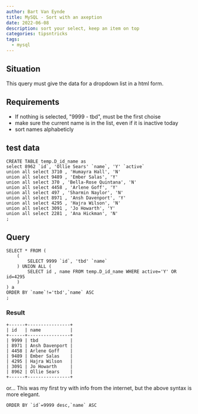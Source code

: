 ```yaml
---
author: Bart Van Eynde
title: MySQL - Sort with an axeption
date: 2022-06-08
description: sort your select, keep an item on top
categories: tipsntricks
tags:
  - mysql
---
```


## Situation
This query must give the data for a dropdown list in a html form.

## Requirements
 * If nothing is selected, "9999 - tbd", must be the first choise
 * make sure the current name is in the list, even if it is inactive today
 * sort names alphabeticly 


## test data
```mysql
CREATE TABLE temp.D_id_name as
select 8962 `id`, 'Ollie Sears' `name`, 'Y' `active`
union all select 3710 , 'Humayra Hall', 'N' 
union all select 9489 , 'Ember Salas', 'Y' 
union all select 370 , 'Bella-Rose Quintana', 'N' 
union all select 4458 , 'Arlene Goff', 'Y' 
union all select 497 , 'Sharmin Naylor', 'N' 
union all select 8971 , 'Ansh Davenport', 'Y' 
union all select 4295 , 'Hajra Wilson', 'N' 
union all select 3091 , 'Jo Howarth', 'Y' 
union all select 2281 , 'Ana Hickman', 'N' 
;
```

## Query
```mysql
SELECT * FROM ( 
    ( 
        SELECT 9999 `id`, 'tbd' `name` 
    ) UNION ALL ( 
        SELECT id , name FROM temp.D_id_name WHERE active='Y' OR id=4295 
    ) 
) a 
ORDER BY `name`!='tbd',`name` ASC 
;
```
### Result
```
+------+----------------+
| id   | name           |
+------+----------------+
| 9999 | tbd            |
| 8971 | Ansh Davenport |
| 4458 | Arlene Goff    |
| 9489 | Ember Salas    |
| 4295 | Hajra Wilson   |
| 3091 | Jo Howarth     |
| 8962 | Ollie Sears    |
+------+----------------+
```

or...
This was my first try with info from the internet, but the above syntax is more elegant.
```
ORDER BY `id`=9999 desc,`name` ASC 
```